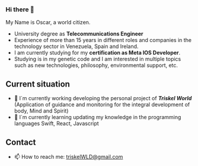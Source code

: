 ### Hi there 👋

My Name is Oscar, a world citizen.

* University degree as **Telecommunications Engineer** 
* Experience of more than 15 years in different roles and companies in the technology sector in Venezuela, Spain and Ireland.
* I am currently studying for my **certification as Meta IOS Developer**.
* Studying is in my genetic code and I am interested in multiple topics such as new technologies, philosophy, environmental support, etc.

## Current situation
- 🔭 I´m currently working developing the personal project of ***Triskel World*** (Application of guidance and monitoring for the integral development of body, Mind and Spirit)
- 🌱 I´m currently learning updating my knowledge in the programming languages Swift, React, Javascript

## Contact
- 📫 How to reach me: triskelWLD@gmail.com
